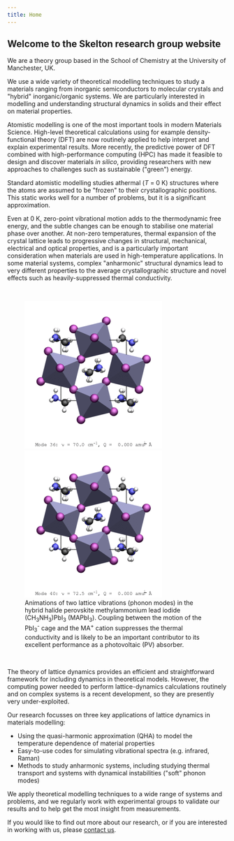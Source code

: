 ```yaml
---
title: Home
---
```


## Welcome to the Skelton research group website

We are a theory group based in the School of Chemistry at the University of Manchester, UK.

We use a wide variety of theoretical modelling techniques to study a materials ranging from inorganic semiconductors to molecular crystals and "hybrid" inorganic/organic systems.
We are particularly interested in modelling and understanding structural dynamics in solids and their effect on material properties.

Atomistic modelling is one of the most important tools in modern Materials Science.
High-level theoretical calculations using for example density-functional theory (DFT) are now routinely applied to help interpret and explain experimental results.
More recently, the predictive power of DFT combined with high-performance computing (HPC) has made it feasible to design and discover materials *in silico*, providing researchers with new approaches to challenges such as sustainable ("green") energy.

Standard atomistic modelling studies athermal (*T* = 0 K) structures where the atoms are assumed to be "frozen" to their crystallographic positions.
This static works well for a number of problems, but it is a significant approximation.

Even at 0 K, zero-point vibrational motion adds to the thermodynamic free energy, and the subtle changes can be enough to stabilise one material phase over another.
At non-zero temperatures, thermal expansion of the crystal lattice leads to progressive changes in structural, mechanical, electrical and optical properties, and is a particularly important consideration when materials are used in high-temperature applications.
In some material systems, complex "anharmonic" structural dynamics lead to very different properties to the average crystallographic structure and novel effects such as heavily-suppressed thermal conductivity.

<br>

<figure>
    <img src="assets/images/o-MAPbI3-Mode-036.gif" alt="o-MAPbI3-Mode-036.gif">
    <img src="assets/images/o-MAPbI3-Mode-040.gif" alt="o-MAPbI3-Mode-040.gif">
    <figcaption>
        Animations of two lattice vibrations (phonon modes) in the hybrid halide perovskite methylammonium lead iodide (CH<sub>3</sub>NH<sub>3</sub>)PbI<sub>3</sub> (MAPbI<sub>3</sub>).
        Coupling between the motion of the PbI<sub>3</sub><sup>-</sup> cage and the MA<sup>+</sup> cation suppresses the thermal conductivity and is likely to be an important contributor to its excellent performance as a photovoltaic (PV) absorber.
    </figcaption>
</figure>

<br>

The theory of lattice dynamics provides an efficient and straightforward framework for including dynamics in theoretical models.
However, the computing power needed to perform lattice-dynamics calculations routinely and on complex systems is a recent development, so they are presently very under-exploited.

Our research focusses on three key applications of lattice dynamics in materials modelling:

* Using the quasi-harmonic approximation (QHA) to model the temperature dependence of material properties
* Easy-to-use codes for simulating vibrational spectra (e.g. infrared, Raman)
* Methods to study anharmonic systems, including studying thermal transport and systems with dynamical instabilities ("soft" phonon modes)

We apply theoretical modelling techniques to a wide range of systems and problems, and we regularly work with experimental groups to validate our results and to help get the most insight from measurements.

If you would like to find out more about our research, or if you are interested in working with us, please [contact us](Contact.md).
